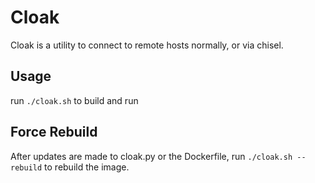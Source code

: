 # Cloak

Cloak is a utility to connect to remote hosts normally, or via chisel.

## Usage
run `./cloak.sh` to build and run

## Force Rebuild
After updates are made to cloak.py or the Dockerfile, run `./cloak.sh --rebuild` to rebuild the image.
